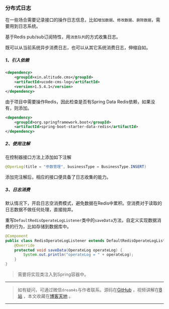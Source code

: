 ### 分布式日志
在一些场合需要记录接口的操作日志信息，比如`增加数据`、`修改数据`、`删除数据`，需要用到日志系统。

基于Redis pub/sub订阅特性，用`消息队列`的方式收集日志。

既可以从当前系统异步消费日志，也可以从其它系统消费日志，伸缩自如。
##### 1、引入依赖
```xml
<dependency>
    <groupId>xin.altitude.cms</groupId>
    <artifactId>ucode-cms-log</artifactId>
    <version>1.5.4.1</version>
</dependency>
```

由于项目中需要操作Redis，因此检查是否有Spring Data Redis依赖，如果没有，则添加。
```xml
<dependency>
    <groupId>org.springframework.boot</groupId>
    <artifactId>spring-boot-starter-data-redis</artifactId>
</dependency>
```
##### 2、使用注解

在控制器接口方法上添加如下注解
```java
@OperLog(title = "参数管理", businessType = BusinessType.INSERT)
```

添加完注解后，相应的接口便具备了日志收集的能力。

##### 3、日志消费
默认情况下，开启日志空消费模式，避免数据在Redis中累积。空消费对于读取的日志数据不做任何处理，直接抛弃。

重写`DefaultRedisOperateLogListener`类中的`saveData`方法，自定义实现数据消费的行为，比如存储到数据库中。

```java
@Component
public class RedisOperateLogListener extends DefaultRedisOperateLogListener {
    @Override
    protected void saveData(OperateLog operateLog) {
        System.out.println("operateLog = " + operateLog);
    }
}
```
> 需要将实现类注入到Spring容器中。




---
> 如有疑问，可通过微信`dream4s`与作者联系。源码在[GitHub](https://gitee.com/decsa) ，视频讲解在[B站](https://space.bilibili.com/1936685014) ，本文收藏在[博客天地](http://www.altitude.xin) 。
---
